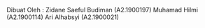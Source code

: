 Dibuat Oleh :
    Zidane Saeful Budiman (A2.1900197)
    Muhamad Hilmi (A2.1900114)
    Ari Alhabsyi (A2.1900021)